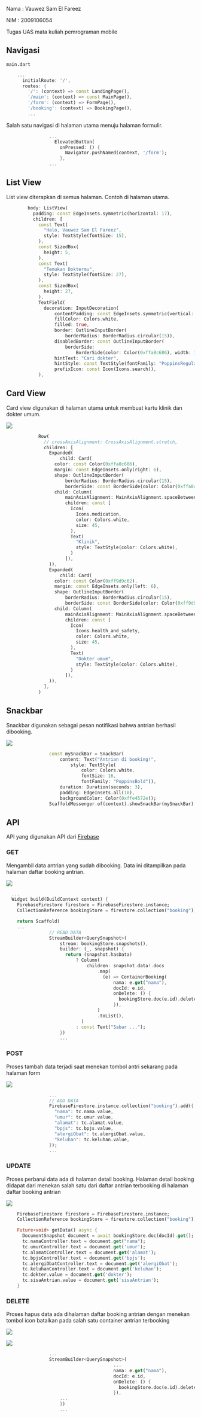 Nama : Vauwez Sam El Fareez

NIM : 2009106054

Tugas UAS mata kuliah pemrograman mobile

## Navigasi

`main.dart`
```dart
    ...
      initialRoute: '/',
      routes: {
        '/': (context) => const LandingPage(),
        '/main': (context) => const MainPage(),
        '/form': (context) => FormPage(),
        '/booking': (context) => BookingPage(),
        ...
```

Salah satu navigasi di halaman utama menuju halaman formulir.

```dart
                ...
                  ElevatedButton(
                    onPressed: () {
                      Navigator.pushNamed(context, '/form');
                    },
                ...
```

## List View

List view diterapkan di semua halaman. Contoh di halaman utama.

```dart
        body: ListView(
          padding: const EdgeInsets.symmetric(horizontal: 17),
          children: [
            const Text(
              "Halo, Vauwez Sam El Fareez",
              style: TextStyle(fontSize: 15),
            ),
            const SizedBox(
              height: 5,
            ),
            const Text(
              "Temukan Doktermu",
              style: TextStyle(fontSize: 27),
            ),
            const SizedBox(
              height: 27,
            ),
            TextField(
              decoration: InputDecoration(
                  contentPadding: const EdgeInsets.symmetric(vertical: 15),
                  fillColor: Colors.white,
                  filled: true,
                  border: OutlineInputBorder(
                      borderRadius: BorderRadius.circular(15)),
                  disabledBorder: const OutlineInputBorder(
                      borderSide:
                          BorderSide(color: Color(0xffa8c686), width: 1)),
                  hintText: "Cari dokter",
                  hintStyle: const TextStyle(fontFamily: "PoppinsRegular"),
                  prefixIcon: const Icon(Icons.search)),
            ),
```

## Card View

Card view digunakan di halaman utama untuk membuat kartu klinik dan dokter umum.

![](https://raw.githubusercontent.com/zeerafle/two-way-navigation/blob/master/screenshot/cardview.png)

```dart
            Row(
              // crossAxisAlignment: CrossAxisAlignment.stretch,
              children: [
                Expanded(
                    child: Card(
                  color: const Color(0xffa8c686),
                  margin: const EdgeInsets.only(right: 6),
                  shape: OutlineInputBorder(
                      borderRadius: BorderRadius.circular(15),
                      borderSide: const BorderSide(color: Color(0xffa8c686))),
                  child: Column(
                      mainAxisAlignment: MainAxisAlignment.spaceBetween,
                      children: const [
                        Icon(
                          Icons.medication,
                          color: Colors.white,
                          size: 45,
                        ),
                        Text(
                          "Klinik",
                          style: TextStyle(color: Colors.white),
                        )
                      ]),
                )),
                Expanded(
                    child: Card(
                  color: const Color(0xff9d9c62),
                  margin: const EdgeInsets.only(left: 6),
                  shape: OutlineInputBorder(
                      borderRadius: BorderRadius.circular(15),
                      borderSide: const BorderSide(color: Color(0xff9d9c62))),
                  child: Column(
                      mainAxisAlignment: MainAxisAlignment.spaceBetween,
                      children: const [
                        Icon(
                          Icons.health_and_safety,
                          color: Colors.white,
                          size: 45,
                        ),
                        Text(
                          "Dokter umum",
                          style: TextStyle(color: Colors.white),
                        )
                      ]),
                )),
              ],
            )
```

## Snackbar

Snackbar digunakan sebagai pesan notifikasi bahwa antrian berhasil dibooking.

![](https://raw.githubusercontent.com/zeerafle/two-way-navigation/blob/master/screenshot/snackbar.png)

```dart
                const mySnackBar = SnackBar(
                    content: Text("Antrian di booking!",
                        style: TextStyle(
                            color: Colors.white,
                            fontSize: 16,
                            fontFamily: "PoppinsBold")),
                    duration: Duration(seconds: 3),
                    padding: EdgeInsets.all(10),
                    backgroundColor: Color(0xffe4572e));
                ScaffoldMessenger.of(context).showSnackBar(mySnackBar);
```

## API

API yang digunakan API dari [Firebase](https://firebase.google.com/)

### GET

Mengambil data antrian yang sudah dibooking. Data ini ditampilkan pada halaman daftar booking antrian.

![](https://raw.githubusercontent.com/zeerafle/two-way-navigation/blob/master/screenshot/booking_page.png)

```dart
  ...
  Widget build(BuildContext context) {
    FirebaseFirestore firestore = FirebaseFirestore.instance;
    CollectionReference bookingStore = firestore.collection("booking");

    return Scaffold(
    ...
                // READ DATA
                StreamBuilder<QuerySnapshot>(
                    stream: bookingStore.snapshots(),
                    builder: (_, snapshot) {
                      return (snapshot.hasData)
                          ? Column(
                              children: snapshot.data!.docs
                                  .map(
                                    (e) => ContainerBooking(
                                        nama: e.get("nama"),
                                        docId: e.id,
                                        onDelete: () {
                                          bookingStore.doc(e.id).delete();
                                        }),
                                  )
                                  .toList(),
                            )
                          : const Text("Sabar ...");
                    })
                    ...
```

### POST

Proses tambah data terjadi saat menekan tombol antri sekarang pada halaman form

![](https://raw.githubusercontent.com/zeerafle/two-way-navigation/blob/master/screenshot/form_page.png)

```dart
                ...
                // ADD DATA
                FirebaseFirestore.instance.collection("booking").add({
                  "nama": tc.nama.value,
                  "umur": tc.umur.value,
                  "alamat": tc.alamat.value,
                  "bpjs": tc.bpjs.value,
                  "alergiObat": tc.alergiObat.value,
                  "keluhan": tc.keluhan.value,
                });
                ...
```

### UPDATE

Proses perbarui data ada di halaman detail booking. Halaman detail booking didapat dari menekan salah satu dari daftar antrian terbooking di halaman daftar booking antrian

![](https://raw.githubusercontent.com/zeerafle/two-way-navigation/blob/master/screenshot/rincian_booking.png)

```dart
    FirebaseFirestore firestore = FirebaseFirestore.instance;
    CollectionReference bookingStore = firestore.collection("booking");

    Future<void> getData() async {
      DocumentSnapshot document = await bookingStore.doc(docId).get();
      tc.namaController.text = document.get("nama");
      tc.umurController.text = document.get('umur');
      tc.alamatController.text = document.get('alamat');
      tc.bpjsController.text = document.get('bpjs');
      tc.alergiObatController.text = document.get('alergiObat');
      tc.keluhanController.text = document.get('keluhan');
      tc.dokter.value = document.get('dokter');
      tc.sisaAntrian.value = document.get('sisaAntrian');
    }
```

### DELETE

Proses hapus data ada dihalaman daftar booking antrian dengan menekan tombol icon batalkan pada salah satu container antrian terbooking

![](https://raw.githubusercontent.com/zeerafle/two-way-navigation/blob/master/screenshot/cancel_button.png)

![](https://raw.githubusercontent.com/zeerafle/two-way-navigation/blob/master/screenshot/booking_page_delete_entry.png)

```dart
                ...
                StreamBuilder<QuerySnapshot>(
                                        ...
                                        nama: e.get("nama"),
                                        docId: e.id,
                                        onDelete: () {
                                          bookingStore.doc(e.id).delete();
                                        }),
                    ...
                    })
                    ...
```
